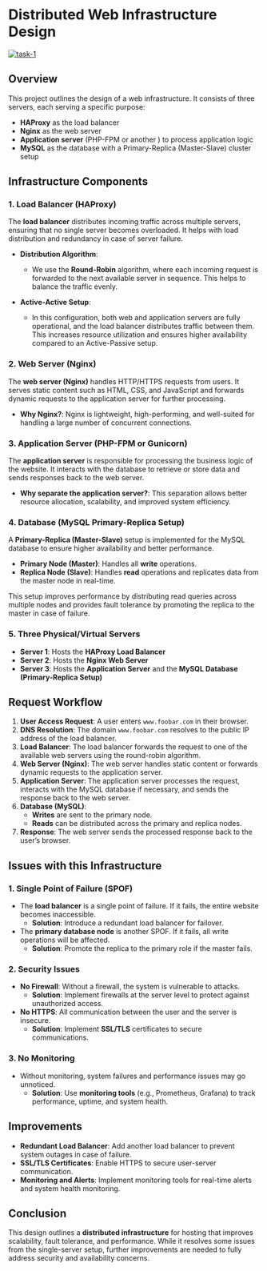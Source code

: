 # Distributed Web Infrastructure Design 

<a href="https://ibb.co/1GGyzjD"><img src="https://i.ibb.co/xqq9Fdp/task-1.png" alt="task-1" border="0"></a>

## Overview

This project outlines the design of a web infrastructure. It consists of three servers, each serving a specific purpose:

- **HAProxy** as the load balancer
- **Nginx** as the web server
- **Application server** (PHP-FPM or another ) to process application logic
- **MySQL** as the database with a Primary-Replica (Master-Slave) cluster setup

## Infrastructure Components

### 1. **Load Balancer (HAProxy)**

The **load balancer** distributes incoming traffic across multiple servers, ensuring that no single server becomes overloaded. It helps with load distribution and redundancy in case of server failure.

- **Distribution Algorithm**:

  - We use the **Round-Robin** algorithm, where each incoming request is forwarded to the next available server in sequence. This helps to balance the traffic evenly.

- **Active-Active Setup**:
  - In this configuration, both web and application servers are fully operational, and the load balancer distributes traffic between them. This increases resource utilization and ensures higher availability compared to an Active-Passive setup.

### 2. **Web Server (Nginx)**

The **web server (Nginx)** handles HTTP/HTTPS requests from users. It serves static content such as HTML, CSS, and JavaScript and forwards dynamic requests to the application server for further processing.

- **Why Nginx?**: Nginx is lightweight, high-performing, and well-suited for handling a large number of concurrent connections.

### 3. **Application Server (PHP-FPM or Gunicorn)**

The **application server** is responsible for processing the business logic of the website. It interacts with the database to retrieve or store data and sends responses back to the web server.

- **Why separate the application server?**: This separation allows better resource allocation, scalability, and improved system efficiency.

### 4. **Database (MySQL Primary-Replica Setup)**

A **Primary-Replica (Master-Slave)** setup is implemented for the MySQL database to ensure higher availability and better performance.

- **Primary Node (Master)**: Handles all **write** operations.
- **Replica Node (Slave)**: Handles **read** operations and replicates data from the master node in real-time.

This setup improves performance by distributing read queries across multiple nodes and provides fault tolerance by promoting the replica to the master in case of failure.

### 5. **Three Physical/Virtual Servers**

- **Server 1**: Hosts the **HAProxy Load Balancer**
- **Server 2**: Hosts the **Nginx Web Server**
- **Server 3**: Hosts the **Application Server** and the **MySQL Database (Primary-Replica Setup)**

## Request Workflow

1. **User Access Request**: A user enters `www.foobar.com` in their browser.
2. **DNS Resolution**: The domain `www.foobar.com` resolves to the public IP address of the load balancer.
3. **Load Balancer**: The load balancer forwards the request to one of the available web servers using the round-robin algorithm.
4. **Web Server (Nginx)**: The web server handles static content or forwards dynamic requests to the application server.
5. **Application Server**: The application server processes the request, interacts with the MySQL database if necessary, and sends the response back to the web server.
6. **Database (MySQL)**:
   - **Writes** are sent to the primary node.
   - **Reads** can be distributed across the primary and replica nodes.
7. **Response**: The web server sends the processed response back to the user’s browser.

## Issues with this Infrastructure

### 1. **Single Point of Failure (SPOF)**

- The **load balancer** is a single point of failure. If it fails, the entire website becomes inaccessible.
  - **Solution**: Introduce a redundant load balancer for failover.
- The **primary database node** is another SPOF. If it fails, all write operations will be affected.
  - **Solution**: Promote the replica to the primary role if the master fails.

### 2. **Security Issues**

- **No Firewall**: Without a firewall, the system is vulnerable to attacks.
  - **Solution**: Implement firewalls at the server level to protect against unauthorized access.
- **No HTTPS**: All communication between the user and the server is insecure.
  - **Solution**: Implement **SSL/TLS** certificates to secure communications.

### 3. **No Monitoring**

- Without monitoring, system failures and performance issues may go unnoticed.
  - **Solution**: Use **monitoring tools** (e.g., Prometheus, Grafana) to track performance, uptime, and system health.

## Improvements

- **Redundant Load Balancer**: Add another load balancer to prevent system outages in case of failure.
- **SSL/TLS Certificates**: Enable HTTPS to secure user-server communication.
- **Monitoring and Alerts**: Implement monitoring tools for real-time alerts and system health monitoring.

## Conclusion

This design outlines a **distributed infrastructure** for hosting  that improves scalability, fault tolerance, and performance. While it resolves some issues from the single-server setup, further improvements are needed to fully address security and availability concerns.
